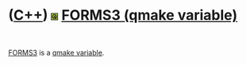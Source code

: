



 

 

 

 

 

([C++](Cpp.md)) ![Qt](PicQt.png) [FORMS3 (qmake variable)](CppQmakeForms3.md)
===============================================================================

 

[FORMS3](CppQmakeForms3.md) is a [qmake
variable](CppQmakeVariable.md).

 

 

 

 

 





 



